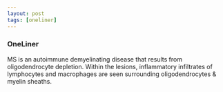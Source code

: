 ```yaml
---
layout: post
tags: [oneliner]
---
```



### OneLiner

MS is an autoimmune demyelinating disease that results from oligodendrocyte depletion. Within the lesions, inflammatory infiltrates of lymphocytes and macrophages are seen surrounding oligodendrocytes & myelin sheaths.
